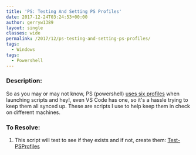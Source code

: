 ```yaml
---
title: 'PS: Testing And Setting PS Profiles'
date: 2017-12-24T03:24:53+00:00
author: gerryw1389
layout: single
classes: wide
permalink: /2017/12/ps-testing-and-setting-ps-profiles/
tags:
  - Windows
tags:
  - Powershell
---
```

<!--more-->

### Description:

So as you may or may not know, PS (powershell) [uses six profiles](https://blogs.technet.microsoft.com/heyscriptingguy/2012/05/21/understanding-the-six-powershell-profiles/) when launching scripts and hey!, even VS Code has one, so it's a hassle trying to keep them all synced up. These are scripts I use to help keep them in check on different machines.

### To Resolve:

1. This script will test to see if they exists and if not, create them: [Test-PSProfiles](https://github.com/gerryw1389/powershell/blob/main/gwConfiguration/Public/Test-PSProfiles.ps1)